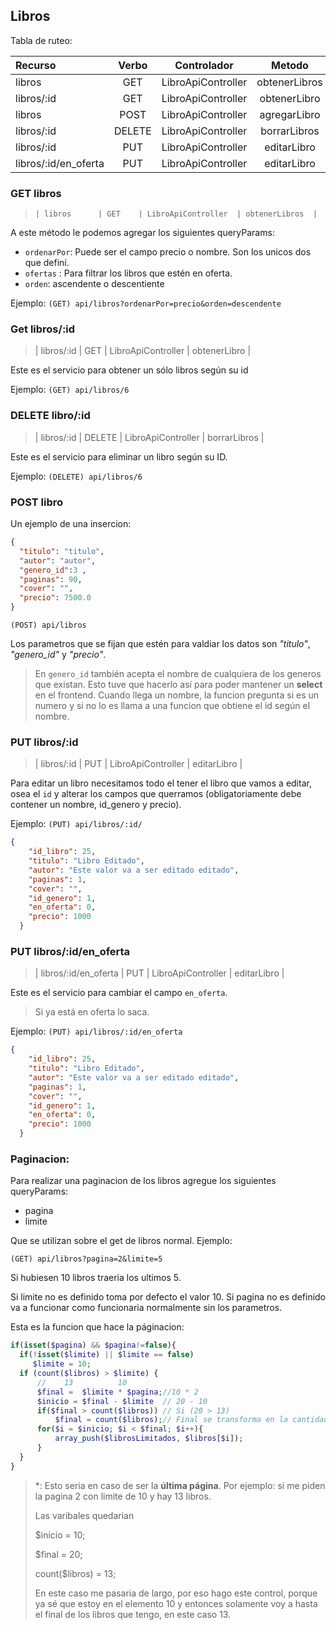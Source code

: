 ## Libros

Tabla de ruteo:

| Recurso               | Verbo  | Controlador         | Metodo         |
|:----------------------|:------:|:-------------------:|:--------------:|
| libros                | GET    | LibroApiController  | obtenerLibros  |
| libros/:id            | GET    | LibroApiController  | obtenerLibro   |
| libros                | POST   | LibroApiController  | agregarLibro   |
| libros/:id            | DELETE | LibroApiController  | borrarLibros   |
| libros/:id            | PUT    | LibroApiController  | editarLibro    |
| libros/:id/en_oferta  | PUT    | LibroApiController  | editarLibro    |

### GET libros

> `| libros      | GET    | LibroApiController  | obtenerLibros  |`

A este método le podemos agregar los siguientes queryParams:

- `ordenarPor`: Puede ser el campo precio o nombre. Son los unicos dos que definí.
- `ofertas` : Para filtrar los libros que estén en oferta.
- `orden`: ascendente o descentiente

Ejemplo: `(GET) api/libros?ordenarPor=precio&orden=descendente`

### Get libros/:id

> | libros/:id  | GET    | LibroApiController  | obtenerLibro   |

Este es el servicio para obtener un sólo libros según su id

Ejemplo: `(GET) api/libros/6`

### DELETE libro/:id

>| libros/:id  | DELETE | LibroApiController  | borrarLibros   |

Este es el servicio para eliminar un libro según su ID.

Ejemplo: `(DELETE) api/libros/6`

### POST libro

Un ejemplo de una insercion: 

```json
{
  "titulo": "titulo",
  "autor": "autor", 
  "genero_id":3 , 
  "paginas": 90, 
  "cover": "",
  "precio": 7500.0
}
```

`(POST) api/libros`

Los parametros que se fijan que estén para valdiar los datos son *"titulo"*, *"genero_id"* y *"precio"*. 

> En `genero_id` también acepta el nombre de cualquiera de los generos que existan. Esto tuve que hacerlo así para poder mantener un **select** en el frontend. Cuando llega un nombre, la funcion pregunta si es un numero y si no lo es llama a una funcion que obtiene el id según el nombre.



### PUT libros/:id

> | libros/:id  | PUT    | LibroApiController  | editarLibro    |

Para editar un libro necesitamos todo el tener el libro que vamos a editar, osea el `id` y alterar los campos que querramos (obligatoriamente debe contener un nombre, id_genero y precio).

Ejemplo: `(PUT) api/libros/:id/`

```JSON
{
    "id_libro": 25,
    "titulo": "Libro Editado",
    "autor": "Este valor va a ser editado editado",
    "paginas": 1,
    "cover": "",
    "id_genero": 1,
    "en_oferta": 0,
    "precio": 1000
  }
```


### PUT libros/:id/en_oferta

> | libros/:id/en_oferta  | PUT    | LibroApiController  | editarLibro    |

Este es el servicio para cambiar el campo `en_oferta`. 

> Si ya está en oferta lo saca.

Ejemplo: `(PUT) api/libros/:id/en_oferta`
```JSON
{
    "id_libro": 25,
    "titulo": "Libro Editado",
    "autor": "Este valor va a ser editado editado",
    "paginas": 1,
    "cover": "",
    "id_genero": 1,
    "en_oferta": 0,
    "precio": 1000
  }
```

### Paginacion:

Para realizar una paginacion de los libros agregue los siguientes queryParams:

- pagina
- limite

Que se utilizan sobre el get de libros normal. Ejemplo:

`(GET) api/libros?pagina=2&limite=5`

Si hubiesen 10 libros traeria los ultimos 5.

Si limite no es definido toma por defecto el valor 10. Si pagina no es definido va a funcionar como funcionaria normalmente sin los parametros.

Esta es la funcion que hace la páginacion:

```php
if(isset($pagina) && $pagina!=false){
  if(!isset($limite) || $limite == false)
     $limite = 10;   
  if (count($libros) > $limite) {
      //    13          10
      $final =  $limite * $pagina;//10 * 2
      $inicio = $final - $limite  // 20 - 10 
      if($final > count($libros)) // Si (20 > 13)
          $final = count($libros);// Final se transforma en la cantidad de libros*
      for($i = $inicio; $i < $final; $i++){
          array_push($librosLimitados, $libros[$i]);
      }   
  }
}
```

>  *: Esto seria en caso de ser la **última página**. Por ejemplo: si me piden la pagina 2 con limite de 10 y  hay 13 libros.
>
> Las varibales quedarian
> 
> $inicio = 10;
> 
> $final = 20;
> 
> count($libros) = 13;
> 
> En este caso me pasaria de largo, por eso hago este control, porque ya sé que estoy en el elemento 10 y entonces solamente voy a hasta el final de los libros que tengo, en este caso 13.

